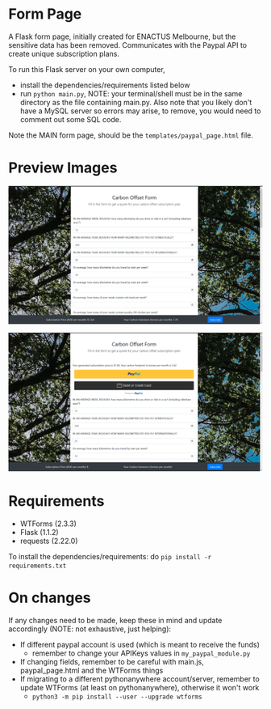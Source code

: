 # Form Page
A Flask form page, initially created for ENACTUS Melbourne, but the sensitive data has been removed.
Communicates with the Paypal API to create unique subscription plans.


To run this Flask server on your own computer,
- install the dependencies/requirements listed below
- run ```python main.py```, NOTE: your terminal/shell must be in the same directory as the file containing main.py. Also note that you likely don't have a MySQL server so errors may arise, to remove, you would need to comment out some SQL code.

Note the MAIN form page, should be the ```templates/paypal_page.html``` file.

# Preview Images
![Preview](preview_images/default_page.png)

![Preview](preview_images/page_with_paypal_button.png)

# Requirements
- WTForms (2.3.3)
- Flask (1.1.2)
- requests (2.22.0)

To install the dependencies/requirements:
do ```pip install -r requirements.txt```

# On changes
If any changes need to be made, keep these in mind and update accordingly (NOTE: not exhaustive, just helping):
- If different paypal account is used (which is meant to receive the funds)
    - remember to change your APIKeys values in ```my_paypal_module.py```
- If changing fields, remember to be careful with main.js, paypal_page.html and the WTForms things
- If migrating to a different pythonanywhere account/server, remember to update WTForms (at least on pythonanywhere), otherwise it won't work
    - ```python3 -m pip install --user --upgrade wtforms```




